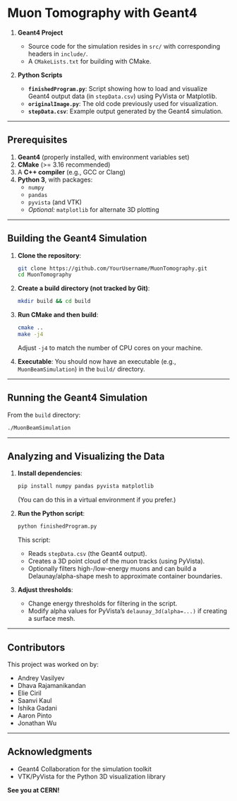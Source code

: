 # Muon Tomography with Geant4

1. **Geant4 Project**  
   - Source code for the simulation resides in `src/` with corresponding headers in `include/`.  
   - A `CMakeLists.txt` for building with CMake.

2. **Python Scripts**  
   - **`finishedProgram.py`**: Script showing how to load and visualize Geant4 output data (in `stepData.csv`) using PyVista or Matplotlib.  
   - **`originalImage.py`**: The old code previously used for visualization.  
   - **`stepData.csv`**: Example output generated by the Geant4 simulation.

---

## Prerequisites

1. **Geant4** (properly installed, with environment variables set)  
2. **CMake** (>= 3.16 recommended)  
3. A **C++ compiler** (e.g., GCC or Clang)  
4. **Python 3**, with packages:  
   - `numpy`  
   - `pandas`  
   - `pyvista` (and VTK)  
   - *Optional:* `matplotlib` for alternate 3D plotting  

---

## Building the Geant4 Simulation

1. **Clone the repository**:
   ```bash
   git clone https://github.com/YourUsername/MuonTomography.git
   cd MuonTomography
   ```

2. **Create a build directory (not tracked by Git)**:
   ```bash
   mkdir build && cd build
   ```

3. **Run CMake and then build**:
   ```bash
   cmake ..
   make -j4
   ```

   Adjust `-j4` to match the number of CPU cores on your machine.

4. **Executable**: You should now have an executable (e.g., `MuonBeamSimulation`) in the `build/` directory.

---

## Running the Geant4 Simulation

From the `build` directory:
```bash
./MuonBeamSimulation
```

---

## Analyzing and Visualizing the Data

1. **Install dependencies**:
   ```bash
   pip install numpy pandas pyvista matplotlib
   ```

   (You can do this in a virtual environment if you prefer.)

2. **Run the Python script**:
   ```bash
   python finishedProgram.py
   ```

   This script:
   - Reads `stepData.csv` (the Geant4 output).
   - Creates a 3D point cloud of the muon tracks (using PyVista).
   - Optionally filters high-/low-energy muons and can build a Delaunay/alpha-shape mesh to approximate container boundaries.

3. **Adjust thresholds**:
   - Change energy thresholds for filtering in the script.  
   - Modify alpha values for PyVista’s `delaunay_3d(alpha=...)` if creating a surface mesh.

---
## Contributors

This project was worked on by:
- Andrey Vasilyev
- Dhava Rajamanikandan   
- Elie Ciril  
- Saanvi Kaul  
- Ishika Gadani  
- Aaron Pinto   
- Jonathan Wu
---

## Acknowledgments

- Geant4 Collaboration for the simulation toolkit  
- VTK/PyVista for the Python 3D visualization library  

**See you at CERN!**
